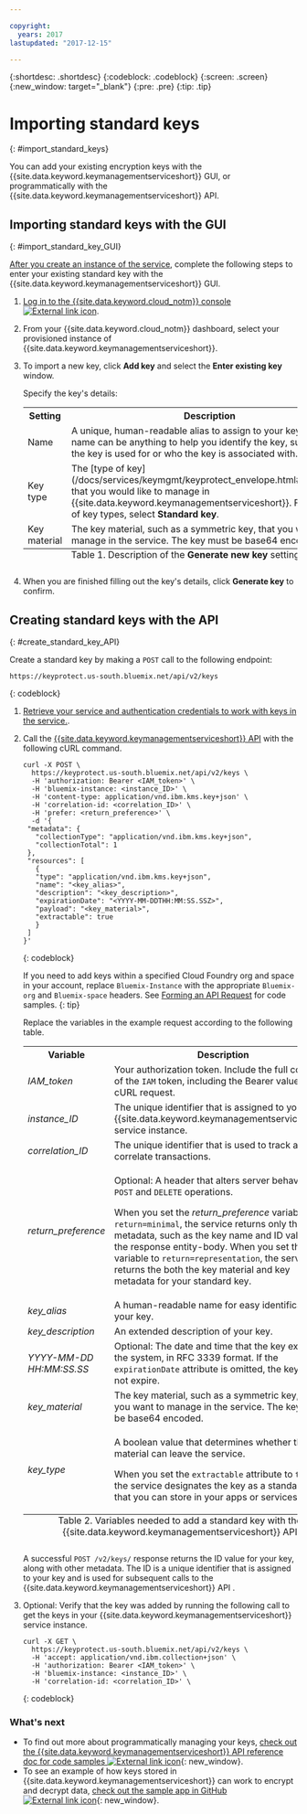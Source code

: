 ```yaml
---

copyright:
  years: 2017
lastupdated: "2017-12-15"

---
```


{:shortdesc: .shortdesc}
{:codeblock: .codeblock}
{:screen: .screen}
{:new_window: target="_blank"}
{:pre: .pre}
{:tip: .tip}

# Importing standard keys
{: #import_standard_keys}

You can add your existing encryption keys with the {{site.data.keyword.keymanagementserviceshort}} GUI, or programmatically with the {{site.data.keyword.keymanagementserviceshort}} API.

## Importing standard keys with the GUI
{: #import_standard_key_GUI}

[After you create an instance of the service](/docs/services/keymgmt/keyprotect_provision.html), complete the following steps to enter your existing standard key with the {{site.data.keyword.keymanagementserviceshort}} GUI.

1. [Log in to the {{site.data.keyword.cloud_notm}} console ![External link icon](../../icons/launch-glyph.svg "External link icon")](https://console.bluemix.net/).
2. From your {{site.data.keyword.cloud_notm}} dashboard, select your provisioned instance of {{site.data.keyword.keymanagementserviceshort}}.
2. To import a new key, click **Add key** and select the **Enter existing key** window.

    Specify the key's details:

    <table>
      <tr>
        <th>Setting</th>
        <th>Description</th>
      </tr>
      <tr>
        <td>Name</td>
        <td>A unique, human-readable alias to assign to your key. The name can be anything to help you identify the key, such as what the key is used for or who the key is associated with.</td>
      </tr>
      <tr>
        <td>Key type</td>
        <td>The [type of key](/docs/services/keymgmt/keyprotect_envelope.html#key_types) that you would like to manage in {{site.data.keyword.keymanagementserviceshort}}. From the list of key types, select <b>Standard key</b>.</td>
      </tr>
      <tr>
        <td>Key material</td>
        <td>The key material, such as a symmetric key, that you want to manage in the service. The key must be base64 encoded.</td>
      </tr>
      <caption style="caption-side:bottom;">Table 1. Description of the <b>Generate new key</b> settings</caption>
    </table>

3. When you are finished filling out the key's details, click **Generate key** to confirm. 

## Creating standard keys with the API
{: #create_standard_key_API}

Create a standard key by making a `POST` call to the following endpoint:

```
https://keyprotect.us-south.bluemix.net/api/v2/keys
```
{: codeblock}

1. [Retrieve your service and authentication credentials to work with keys in the service.](/docs/services/keymgmt/keyprotect_authentication.html).

2. Call the [{{site.data.keyword.keymanagementserviceshort}} API](https://console.ng.bluemix.net/apidocs/639) with the following cURL command.

    ```cURL
    curl -X POST \
      https://keyprotect.us-south.bluemix.net/api/v2/keys \
      -H 'authorization: Bearer <IAM_token>' \
      -H 'bluemix-instance: <instance_ID>' \
      -H 'content-type: application/vnd.ibm.kms.key+json' \
      -H 'correlation-id: <correlation_ID>' \
      -H 'prefer: <return_preference>' \
      -d '{
     "metadata": {
       "collectionType": "application/vnd.ibm.kms.key+json",
       "collectionTotal": 1
     },
     "resources": [
       {
       "type": "application/vnd.ibm.kms.key+json",
       "name": "<key_alias>",
       "description": "<key_description>",
       "expirationDate": "<YYYY-MM-DDTHH:MM:SS.SSZ>",
       "payload": "<key_material>",
       "extractable": true
       }
     ]
    }'
    ```
    {: codeblock}

    If you need to add keys within a specified Cloud Foundry org and space in your account, replace `Bluemix-Instance` with the appropriate `Bluemix-org` and `Bluemix-space` headers. See [Forming an API Request](/docs/services/keymgmt/keyprotect_authentication#form_api_request) for code samples.
    {: tip}

    Replace the variables in the example request according to the following table.
    <table>
      <tr>
        <th>Variable</th>
        <th>Description</th>
      </tr>
      <tr>
        <td><em>IAM_token</em></td>
        <td>Your authorization token. Include the full contents of the <code>IAM</code> token, including the Bearer value, in the cURL request.</td>
      </tr>
      <tr>
        <td><em>instance_ID</em></td>
        <td>The unique identifier that is assigned to your {{site.data.keyword.keymanagementserviceshort}} service instance.</td>
      </tr>
      <tr>
        <td><em>correlation_ID</em></td>
        <td>The unique identifier that is used to track and correlate transactions.</td>
      </tr>
      <tr>
        <td><em>return_preference</em></td>
        <td><p>Optional: A header that alters server behavior for <code>POST</code> and <code>DELETE</code> operations.</p><p>When you set the <em>return_preference</em> variable to <code>return=minimal</code>, the service returns only the key metadata, such as the key name and ID value, in the response entity-body. When you set the variable to <code>return=representation</code>, the service returns the both the key material and key metadata for your standard key.</p></td>
      </tr>
      <tr>
        <td><em>key_alias</em></td>
        <td>A human-readable name for easy identification of your key.</td>
      </tr>
      <tr>
        <td><em>key_description</em></td>
        <td>An extended description of your key.</td>
      </tr>
      <tr>
        <td><em>YYYY-MM-DD</em><br><em>HH:MM:SS.SS</em></td>
        <td>Optional: The date and time that the key expires in the system, in RFC 3339 format. If the <code>expirationDate</code> attribute is omitted, the key does not expire. </td>
      </tr>
      <tr>
        <td><em>key_material</em></td>
        <td>The key material, such as a symmetric key, that you want to manage in the service. The key must be base64 encoded.</td>
      </tr>
      <tr>
        <td><em>key_type</em></td>
        <td>
          <p>A boolean value that determines whether the key material can leave the service.</p>
          <p>When you set the <code>extractable</code> attribute to <code>true</code>, the service designates the key as a standard key that you can store in your apps or services.</p>
        </td>
      </tr>
        <caption style="caption-side:bottom;">Table 2. Variables needed to add a standard key with the {{site.data.keyword.keymanagementserviceshort}} API</caption>
    </table>

    A successful `POST /v2/keys/` response returns the ID value for your key, along with other metadata. The ID is a unique identifier that is assigned to your key and is used for subsequent calls to the {{site.data.keyword.keymanagementserviceshort}} API .

3. Optional: Verify that the key was added by running the following call to get the keys in your {{site.data.keyword.keymanagementserviceshort}} service instance.

    ```cURL
    curl -X GET \
      https://keyprotect.us-south.bluemix.net/api/v2/keys \
      -H 'accept: application/vnd.ibm.collection+json' \
      -H 'authorization: Bearer <IAM_token>' \
      -H 'bluemix-instance: <instance_ID>' \
      -H 'correlation-id: <correlation_ID>' \
    ```
    {: codeblock}


### What's next

- To find out more about programmatically managing your keys, [check out the {{site.data.keyword.keymanagementserviceshort}} API reference doc for code samples ![External link icon](../../icons/launch-glyph.svg "External link icon")](https://console.ng.bluemix.net/apidocs/639){: new_window}.
- To see an example of how keys stored in {{site.data.keyword.keymanagementserviceshort}} can work to encrypt and decrypt data, [check out the sample app in GitHub ![External link icon](../../icons/launch-glyph.svg "External link icon")](https://github.com/IBM-Bluemix/key-protect-helloworld-python){: new_window}.
